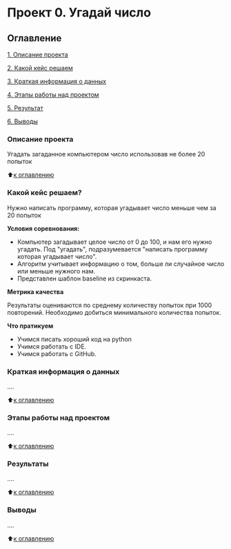 # Проект 0. Угадай число

## Оглавление
[1. Описание проекта](https://github.com/tagunov84/example/tree/main/project_0/readme.md#Описание-проекта)

[2. Какой кейс решаем](https://github.com/tagunov84/example/tree/main/project_0/readme.md#Какой-кейс-решаем)

[3. Краткая информация о данных](https://github.com/tagunov84/example/tree/main/project_0/readme.md#Краткая-информация-о-данных)

[4. Этапы работы над проектом](https://github.com/tagunov84/example/tree/main/project_0/readme.md#Этапы-работы-над-проектом)

[5. Результат](https://github.com/tagunov84/example/tree/main/project_0/readme.md#Результат)

[6. Выводы](https://github.com/tagunov84/example/tree/main/project_0/readme.md#Выводы)

### Описание проекта
Угадать загаданное компьютером число использовав не более 20 попыток

:arrow_up:[к оглавлению](https://github.com/tagunov84/example/tree/main/project_0/readme.md#Оглавление)


### Какой кейс решаем?
Нужно написать программу, которая угадывает число меньше чем за 20 попыток

**Условия соревнования:**
- Компьютер загадывает целое число от 0 до 100, и нам его нужно угадать. Под "угадать", подразумевается "написать программу которая угадывает число".
- Алгоритм учитывает информацию о том, больше ли случайное число или меньше нужного нам.
- Представлен шаблон baseline из скринкаста.


**Метрика качества**

Результаты оцениваются по среднему количеству попыток при 1000 повторений. Необходимо добиться минимального количества попыток.


**Что пратикуем**
- Учимся писать хороший код на python
- Учимся работать с IDE.
- Учимся работать с GitHub.


### Краткая информация о данных
....

:arrow_up:[к оглавлению](https://github.com/tagunov84/example/tree/main/project_0/readme.md#Оглавление)

### Этапы работы над проектом
....

:arrow_up:[к оглавлению](https://github.com/tagunov84/example/tree/main/project_0/readme.md#Оглавление)

### Результаты
....

:arrow_up:[к оглавлению](https://github.com/tagunov84/example/tree/main/project_0/readme.md#Оглавление)

### Выводы
....

:arrow_up:[к оглавлению](https://github.com/tagunov84/example/tree/main/project_0/readme.md#Оглавление)